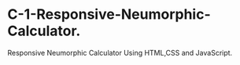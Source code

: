 # C-1-Responsive-Neumorphic-Calculator.
Responsive Neumorphic Calculator Using HTML,CSS and JavaScript.
